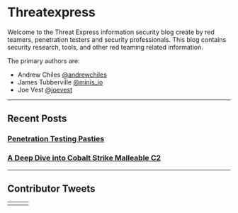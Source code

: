# Threatexpress

Welcome to the Threat Express information security blog create by red teamers, penetration testers and security professionals.  This blog contains security research, tools, and other red teaming related information.

The primary authors are:

- Andrew Chiles [@andrewchiles](https://twitter.com/andrewchiles)
- James Tubberville [@minis_io](https://twitter.com/minis_io)
- Joe Vest [@joevest](https://twitter.com/joevest)

---
## Recent Posts

### [Penetration Testing Pasties](/threatexpress/blogs/2019/01/penetration-testing-pasties/)
### [A Deep Dive into Cobalt Strike Malleable C2](/threatexpress/blogs/2018/11/a-deep-dive-into-cobalt-strike-malleable-c2)


---
## Contributor Tweets

<table class="tweets">

<tr>
    <td>
        <a class="twitter-timeline" href="https://twitter.com/joevest?ref_src=twsrc%5Etfw"></a>
    </td>
    <td>
        <a class="twitter-timeline" href="https://twitter.com/AndrewChiles?ref_src=twsrc%5Etfw"></a>
    </td>
    <td>
        <a class="twitter-timeline" href="https://twitter.com/minis_io?ref_src=twsrc%5Etfw"></a>
    </td>
</tr>
</table>
